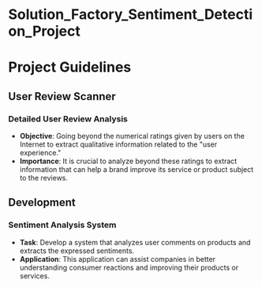 # Solution_Factory_Sentiment_Detection_Project

# Project Guidelines

## User Review Scanner

### Detailed User Review Analysis

- **Objective**: Going beyond the numerical ratings given by users on the Internet to extract qualitative information related to the "user experience."
- **Importance**: It is crucial to analyze beyond these ratings to extract information that can help a brand improve its service or product subject to the reviews.

## Development

### Sentiment Analysis System

- **Task**: Develop a system that analyzes user comments on products and extracts the expressed sentiments.
- **Application**: This application can assist companies in better understanding consumer reactions and improving their products or services.
